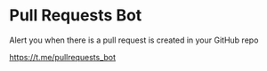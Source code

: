 # Pull Requests Bot

Alert you when there is a pull request is created in your GitHub repo

https://t.me/pullrequests_bot
